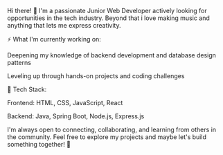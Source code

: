 Hi there! 👋
I'm a passionate Junior Web Developer actively looking for opportunities in the tech industry. Beyond that i love making music and anything that lets me express creativity.

⚡ What I'm currently working on:

Deepening my knowledge of backend development and database design patterns

Leveling up through hands-on projects and coding challenges

🔧 Tech Stack:

Frontend: HTML, CSS, JavaScript, React

Backend: Java, Spring Boot, Node.js, Express.js

I'm always open to connecting, collaborating, and learning from others in the community.
Feel free to explore my projects and maybe let's build something together! 🚀
